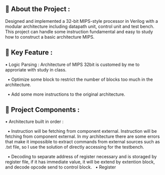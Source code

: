 ## 🧠 About the Project :
Designed and implemented a 32-bit MIPS-style processor in Verilog with a modular architecture including datapath unit, control unit and test bench. This project can handle some instruction fundamental and easy to study how to construct a basic architecture MIPS.

## 🚀 Key Feature : 
• Logic Parsing : Architecture of MIPS 32bit is customed by me to approriate with study in class.

&nbsp;&nbsp;• Optimize some block to restrict the number of blocks too much in the architecture.

&nbsp;&nbsp;• Add some more instructions to the original architecture.

## 🧩 Project Components : 
• Architecture built in order :

&nbsp;&nbsp;• Instruction will be fetching from component external. Instruction will be fetching from component external. In my architecture there are some errors that make it impossible to extract commands from external sources such as .txt file, so I use the solution of directly accessing for the testbench.

&nbsp;&nbsp;• Decoding to separate address of register necessary and is storaged by register file, if it has immediate value, it will be extend by extention block, and decode opcode send to control block.
&nbsp;&nbsp;• Register
